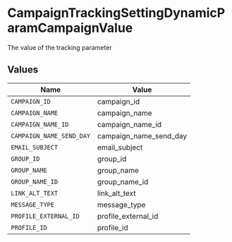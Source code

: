 # CampaignTrackingSettingDynamicParamCampaignValue

The value of the tracking parameter


## Values

| Name                     | Value                    |
| ------------------------ | ------------------------ |
| `CAMPAIGN_ID`            | campaign_id              |
| `CAMPAIGN_NAME`          | campaign_name            |
| `CAMPAIGN_NAME_ID`       | campaign_name_id         |
| `CAMPAIGN_NAME_SEND_DAY` | campaign_name_send_day   |
| `EMAIL_SUBJECT`          | email_subject            |
| `GROUP_ID`               | group_id                 |
| `GROUP_NAME`             | group_name               |
| `GROUP_NAME_ID`          | group_name_id            |
| `LINK_ALT_TEXT`          | link_alt_text            |
| `MESSAGE_TYPE`           | message_type             |
| `PROFILE_EXTERNAL_ID`    | profile_external_id      |
| `PROFILE_ID`             | profile_id               |